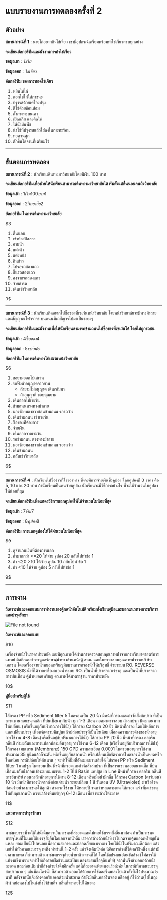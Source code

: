 # แบบรายงานการทดลองครั้งที่ 2

## ตัวอย่าง

**สถานการณ์ที่ 1** : นายไก่อยากกินไข่เจียว เขามีอุปกรณ์เตรียมพร้อมทำไข่เจียวครบทุกอย่าง

**จงเขียนอัลกอริทึมและผังงานการทำไข่เจียว**

**ข้อมูลเข้า** : _ไข่ไก่_

**ข้อมูลออก** : _ไข่เจียว_

**อัลกอริทึม ของการทอดไข่เจียว**

1.  หยิบไข่ไก่
2.  ตอกไข่ไก่ใส่ภาชนะ
3.  ปรุงรสด้วยเครื่องปรุง
4.  ตีไข่ด้วยช้อนส้อม
5.  ตั้งกระทะบนเตา
6.  เปิดแก๊ส และติดไฟ
7.  ใส่น้ำมันพืช
8.  นำไข่ที่ปรุงรสแล้วใส่ลงในกระทะร้อน
9.  ทอดจนสุก
10. ตักขึ้นใส่จานที่เตรียมไว้

----------

## ขั้นตอนการทดลอง

**สถานการณ์ที่ 2** : นักเรียนเดินทางมาวิทยาลัยโดยมีเงิน 100 บาท

**จงเขียนอัลกอริทึมเพื่อช่วยให้นักเรียนสามารถเดินทางมาวิทยาลัยได้ เริ่มตั้งแต่ตื่นนอนจนถึงวิทยาลัย**

**ข้อมูลเข้า** : $1 เงิน 100 บาท 1$

**ข้อมูลออก** : $2 วิทยาลัย  2$

**อัลกอริทึม ในการเดินทางมาวิทยาลัย**

$3

1.  ตื่นนอน
2.  เข้าห้องปัสสวะ
3.  อาบน้ำ
4.  แต่งตัว
5.  แต่งหน้า
6.  กินข้าว
7.  ไปรอรถสองแถว
8.  ขึ้นรถสองแถว
9.  ลงจากรถสองแถว
10. จ่ายค่ารถ
11. เดินเข้าวิทยาลัย

3$

----------

**สถานการณ์ที่ 3** : นักเรียนเกิดอยากไปซื้อของที่เซเว่นหน้าวิทยาลัย โดยหน้าวิทยาลัยจะมีทางม้าลาย และสัญญาณไฟจราจร บนถนนมีรถสัญจรไปมาเป็นระยะๆ

**จงเขียนอัลกอริทึมและผังงานเพื่อให้นักเรียนสามารถข้ามถนนไปซื้อของที่เซเว่นได้ โดยไม่ถูกรถชน**

**ข้อมูลเข้า** : $4   ซื้อของ    4$

**ข้อมูลออก** : $5    เซเว่น   5$

**อัลกอริทึม ในการเดินทางไปเซเว่นหน้าวิทยาลัย**

$6

1.  ขอยามออกไปเซเว่น
2.  รอฟังคำอนุญาตจากยาม
    - ถ้ายามไม่อนุญาต เดินกลับมา
    - ถ้าอนุญาติ ขอบคุณยาม
3.  เดินออกไปเซเว่น
4.  ข้ามถนนตรงทางม้าลาย
5.  มองซ้ายมองขวาก่อนข้ามถนน รอรถว่าง
6.  เดินข้ามถนน เข้าเซเว่น
7.  ซื้อของที่ต้องการ
8.  จ่ายเงิน
9.  เดินออกจากเซเว่น
10. รอข้ามถนน ตรงทางม้าลาย
11. มองซ้ายมองขวาก่อนข้ามถนน รอรถว่าง
12. เดินข้ามถนน
13. กลับเข้าวิทยาลัย

6$

----------

**สถานการณ์ที่ 4** : นักเรียนไปซื้อข้าวที่โรงอาหาร ซึ่งจะมีการจ่ายเงินซื้อคูปอง โดยคูปองมี 3 ราคา คือ 5, 10 และ 20 บาท ถ้านักเรียนเป็นคนจ่ายคูปอง นักเรียนจะมีวิธีการอย่างไร ที่จะใช้จำนวนใบคูปองให้น้อยที่สุด

**จงเขียนอัลกอริทึมเพื่อแสดงวิธีการแลกคูปองให้ได้จำนวนใบน้อยที่สุด**

**ข้อมูลเข้า** : $7   เงิน   7$

**ข้อมูลออก** : $8   คูปอง   8$

**อัลกอริทึม การแลกคูปองให้ได้จำนวนใบน้อยที่สุด**

$9

1. ดูจำนวนเงินที่ต้องการแลก 
2. ถ้ามากกว่า >=20 ให้จ่าย คูปอง 20 กลับไปทำข้อ 1
3. ถ้า <20 >10 ให้จ่าย คูปอง 10 กลับไปทำข้อ 1
4. ถ้า <10 ให้จ่าย คูปอง 5 กลับไปทำข้อ 1

9$

----------

## ภาระงาน

**วิเคราะห์และออกแบบการทำงานของตู้กดน้ำอัตโนมัติ พร้อมทั้งเขียนคู่มือและบอกแนวทางการบริการและบำรุงรักษา**

![File not found](img/drink1.jpg)

**วิเคราะห์และออกแบบ**

$10

เครื่องจ่ายน้ำในราคาประหยัด และมีคุณภาพได้ผ่านการตรวจสอบคุณภาพน้ำจากกรมวิทยาศาสตร์การแพทย์ มีสติกเกอร์การดูแลรักษาตู้น้ำทางด้านหน้าตู้ สคบ. และใบตรวจสอบคุณภาพน้ำจากบริษัทเอกชน โดยเครื่องจ่ายน้ำหยอดเหรียญมีขบวนการกรองน้ำให้บริสุทธิ์ ด้วยระบบ RO. REVERSE OSMOSIS น้ำที่ได้จากเครื่องกรองน้ำระบบ RO. เป็นน้ำที่ปราศจากแร่ธาตุ และเป็นน้ำที่ปราศจากสารปนเปื้อน ตู้น้ำหยอดเหรียญ คุณภาพได้มาตราฐาน ราคาประหยัด 

10$


**คู่มือสำหรับผู้ใช้**

$11

ไส้กรอง PP หรือ Sediment filter 5 ไมครอนเป็น 20 นิ้ว มีหน้าที่กรองและกำจัดสิ่งสกปรก ที่เป็นสารแขวนลอยขนาดเล็ก ที่ปนเปื้อนมากับน้ำ ทุก 1-3 เดือน ถอดมาตรวจสอบ ถ้าสกปรก มีตะกอนมากให้เปลี่ยน (หรือขึ้นอยู่กับปริมาณการใช้น้ำ)
ไส้กรอง Carbon 20 นิ้ว มีหน้าที่กรอง โดยใช้หลักการแลกเปลี่ยนประจุ เพื่อขจัดคราบหินปูนแล้วปล่อยประจุที่เป็นโซเดียม เพื่อลดความกระด้างของน้ำอายุการใช้งาน 4-8 เดือน(หรือขึ้นอยู่กับปริมาณการใช้น้ำ) ไส้กรอง PP 20 นิ้ว มีหน้าที่กรอง คลอรีน กลิ่นสี กำมะถันและสารแปลกปลอมอื่นๆอายุการใช้งาน 6-12 เดือน (หรือขึ้นอยู่กับปริมาณการใช้น้ำ) ไส้กรอง เมมเบรน (Membrane) 150 GPD ความละเอียด 0.0001 ไมครอนอายุการใช้งาน ประมาณ 35 ยูนิคแล้วก็จะตัน หรือขึ้นอยู่กับสภาพน้ำ หรือเปลี่ยนเมื่ออัตราการไหลของน้ำเป็นหยดหรือไหลน้อย กรณีปล่อยให้ตันนาน ๆ จะทำให้ปั๊มที่อัดเมมเบรนเสียได้ ไส้กรอง PP หรือ Sediment filter 1 แคปซูล ไมครอนเป็น มีหน้าที่กรองและกำจัดสิ่งสกปรก ที่เป็นสารแขวนลอยขนาดเล็ก ที่ปนเปื้อนมากับน้ำก่อนเข้าระบบเมมเบรน 1-2 ปีไส้ Rasin แคปซูล in Line มีหน้าที่กรอง คลอรีน กลิ่นสี สารอินทรีย์ ก่อนลงถังพักอายุการใช้งาน 8-12 เดือน หรือเมื่อน้ำมีกลิ่น ไส้กรอง Carbon (คาร์บอน) 10 นิ้ว มีหน้าที่กรองน้ำจากถังก่อนจ่ายน้ำ ระยะเปลี่ยน 1 ปี ขั้นตอน UV (Ultraviolet) ฆ่าเชื้อโรคก่อนจ่ายน้ำลงภาชนะให้ลูกค้า สามารถใช้งาน ได้หลายปี จนกว่าหลอดจะขาด ไส้กรอง แร่ เพิ่มแร่ธาตุให้กับคุณภาพน้ำ ควรนำล้างหินแร่ทุกๆ 6-12 เดือน เพื่อชำระล้างให้สะอาด

11$

**แนวทางการบำรุงรักษา**

$12

ภาชนะบรรจุที่จะใช้ใส่น้ำดื่มควรเป็นภาชนะที่สะอาดและไม่เคยใช้บรรจุสิ่งอื่นมาก่อน ถ้าเป็นภาชนะบรรจุใหม่ที่ไม่เคยใช้บรรจุสิ่งอื่นใดนอกจากน้ำดื่ม เราควรล้างด้วยน้ำที่เราไปกดจากตู้หยอดเหรียญนั่นแหละ ยอมเสียน้ำไปหน่อยเพื่อความสะอาดและปลอดภัยของเราเอง โดยใช้น้ำในปริมาณเล็กน้อย แล้วเขย่าให้ทั่วภาชนะบรรจุ เททิ้ง ทำเช่นนี้ 1-2 ครั้ง แล้วจึงเติมน้ำต่อ นี่คือการล้างที่ได้ผลวิธีหนึ่ง แต่ถ้ามีเวลามากพอ ก็สามารถล้างภาชนะบรรจุด้วยน้ำยาล้างจานก็ได้ โดยใช้แปรงขนอ่อนขัดล้าง (ไม่ควรใช้แปรงแข็งเพราะจะทำให้เกิดรอยขีดข่วนและเป็นแหล่งสะสมเชื้อจุลินทรีย์) จากนั้นจึงล้างออกด้วยน้ำสะอาด และก่อนเติมน้ำก็ล้างด้วยน้ำดื่มอีกครั้ง แค่นี้ก็สะอาดเพียงพอแล้วล่ะค่ะ ในกรณีที่ภาชนะบรรจุสกปรกมาก ๆ เช่นมีตะไคร่น้ำ ก็สามารถล้างออกได้ด้วยการใช้คลอรีนเทลงไปแล้วตั้งทิ้งไว้ประมาณ 5 นาที หลังจากนั้นจึงล้างคลอรีนออกด้วยน้ำสะอาด ถ้ายังมีกลิ่นคลอรีนหลงเหลืออยู่ ก็ใช้ถ่าน(ใส่ในถุงผ้า) หย่อนลงไปในถังทิ้งไว้ข้ามคืน กลิ่นก็จะหายไปได้นะคะ

12$

